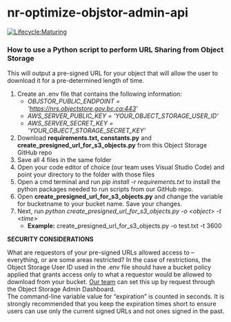 # nr-optimize-objstor-admin-api
[![Lifecycle:Maturing](https://img.shields.io/badge/Lifecycle-Maturing-007EC6)](<Redirect-URL>)

### How to use a Python script to perform URL Sharing from Object Storage
This will output a pre-signed URL for your object that will allow the user to download it for a pre-determined length of time. 
1.	Create an .env file that contains the following information:
    - *OBJSTOR_PUBLIC_ENDPOINT = 'https://nrs.objectstore.gov.bc.ca:443'*
    - *AWS_SERVER_PUBLIC_KEY = 'YOUR_OBJECT_STORAGE_USER_ID'*
    - *AWS_SERVER_SECRET_KEY = 'YOUR_OBJECT_STORAGE_SECRET_KEY'*
3.	Download **requirements.txt, constants.py** and **create_presigned_url_for_s3_objects.py** from this Object Storage GitHub repo
4.	Save all 4 files in the same folder
5.	Open your code editor of choice (our team uses Visual Studio Code) and point your directory to the folder with those files
6.	Open a cmd terminal and run *pip install -r requirements.txt* to install the python packages needed to run scripts from our GitHub repo.
7.	Open **create_presigned_url_for_s3_objects.py** and change the variable for bucketname to your bucket name. Save your changes.
8.	Next, run *python create_presigned_url_for_s3_objects.py -o \<object> -t \<time>*
    - **Example:** create_presigned_url_for_s3_objects.py -o test.txt -t 3600
 
 
   
**SECURITY CONSIDERATIONS**
  
What are requestors of your pre-signed URLs allowed access to – everything, or are some areas restricted? In the case of restrictions, the Object Storage User ID used in the .env file should have a bucket policy applied that grants access only to what a requestor would be allowed to download from your bucket. [Our team](mailto:iitd.optimize@gov.bc.ca) can set this up by request through the Object Storage Admin Dashboard.\
The command-line variable value for “expiration” is counted in seconds. It is strongly recommended that you keep the expiration times short to ensure users can use only the current signed URLs and not ones signed in the past.
